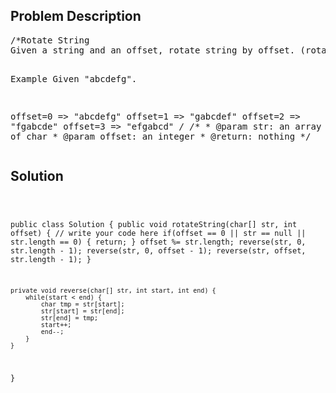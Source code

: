 <!--
<style>
  body { font-family: Arial, sans-serif; }
  .container { max-width: 744px; margin: 0 auto; padding: 10px; }
  .comment-block { background-color: #f9f9f9; padding: 10px; border-left: 5px solid #ccc; max-width: 100%; margin: 20px auto; overflow-wrap: break-word; white-space: pre-wrap; }
  .code-block { background-color: #f4f4f4; padding: 10px; border: 1px solid #ddd; max-width: 100%; margin: 20px auto; overflow-wrap: break-word; white-space: pre-wrap; }
</style>
-->

<div class='container'>
<h2>Problem Description</h2>
<div class='comment-block'>
<pre>
/*Rotate String
Given a string and an offset, rotate string by offset. (rotate from left to right)

Example
Given "abcdefg".

offset=0 => "abcdefg"
offset=1 => "gabcdef"
offset=2 => "fgabcde"
offset=3 => "efgabcd"
*/
    /**
     * @param str: an array of char
     * @param offset: an integer
     * @return: nothing
     */
</pre>
</div>

<h2>Solution</h2>
<div class='code-block'>
<pre><code class='language-java'>

public class Solution {
    public void rotateString(char[] str, int offset) {
        // write your code here
        if(offset == 0 || str == null || str.length == 0) {
            return;
        }
        offset %= str.length;
        reverse(str, 0, str.length - 1);
        reverse(str, 0, offset - 1);
        reverse(str, offset, str.length - 1);
    }
    
    private void reverse(char[] str, int start, int end) {
        while(start < end) {
            char tmp = str[start];
            str[start] = str[end];
            str[end] = tmp;
            start++;
            end--;
        }
    }
}</code></pre>
</div>
</div>
